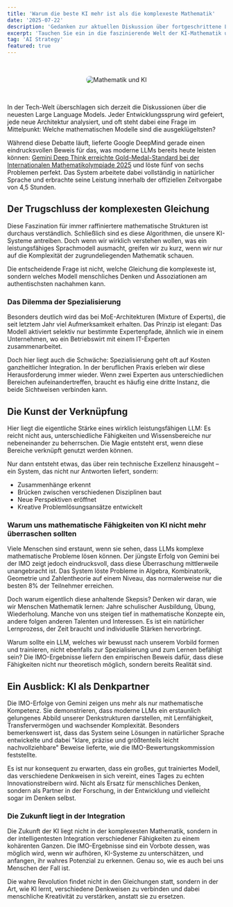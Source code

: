 ```yaml
---
title: 'Warum die beste KI mehr ist als die komplexeste Mathematik' 
date: '2025-07-22' 
description: 'Gedanken zur aktuellen Diskussion über fortgeschrittene LLM-Architekturen und den bemerkenswerten Durchbruch von Gemini Deep Think bei der Internationalen Mathematikolympiade 2025.'
excerpt: 'Tauchen Sie ein in die faszinierende Welt der KI-Mathematik und erfahren Sie, warum die wahre Stärke moderner Sprachmodelle nicht in komplexen Gleichungen, sondern in der intelligenten Integration verschiedener Fähigkeiten liegt.'
tag: 'AI Strategy'
featured: true
---
```



<div style="text-align: center;">
  <img src="/images/20250722_gemini_mathmatics.png" alt="Mathematik und KI" loading="lazy" style="max-width: 100%; height: auto; border-radius: 8px; margin: 2rem auto; display: inline-block;" />
</div>

In der Tech-Welt überschlagen sich derzeit die Diskussionen über die neuesten Large Language Models. Jeder Entwicklungssprung wird gefeiert, jede neue Architektur analysiert, und oft steht dabei eine Frage im Mittelpunkt: Welche mathematischen Modelle sind die ausgeklügeltsten?

Während diese Debatte läuft, lieferte Google DeepMind gerade einen eindrucksvollen Beweis für das, was moderne LLMs bereits heute leisten können: [Gemini Deep Think erreichte Gold-Medal-Standard bei der Internationalen Mathematikolympiade 2025](https://deepmind.google/discover/blog/advanced-version-of-gemini-with-deep-think-officially-achieves-gold-medal-standard-at-the-international-mathematical-olympiad/) und löste fünf von sechs Problemen perfekt. Das System arbeitete dabei vollständig in natürlicher Sprache und erbrachte seine Leistung innerhalb der offiziellen Zeitvorgabe von 4,5 Stunden.

## Der Trugschluss der komplexesten Gleichung
Diese Faszination für immer raffiniertere mathematische Strukturen ist durchaus verständlich. Schließlich sind es diese Algorithmen, die unsere KI-Systeme antreiben. Doch wenn wir wirklich verstehen wollen, was ein leistungsfähiges Sprachmodell ausmacht, greifen wir zu kurz, wenn wir nur auf die Komplexität der zugrundeliegenden Mathematik schauen.

Die entscheidende Frage ist nicht, welche Gleichung die komplexeste ist, sondern welches Modell menschliches Denken und Assoziationen am authentischsten nachahmen kann.

### Das Dilemma der Spezialisierung
Besonders deutlich wird das bei MoE-Architekturen (Mixture of Experts), die seit letztem Jahr viel Aufmerksamkeit erhalten. Das Prinzip ist elegant: Das Modell aktiviert selektiv nur bestimmte Expertenpfade, ähnlich wie in einem Unternehmen, wo ein Betriebswirt mit einem IT-Experten zusammenarbeitet.

Doch hier liegt auch die Schwäche: Spezialisierung geht oft auf Kosten ganzheitlicher Integration. In der beruflichen Praxis erleben wir diese Herausforderung immer wieder. Wenn zwei Experten aus unterschiedlichen Bereichen aufeinandertreffen, braucht es häufig eine dritte Instanz, die beide Sichtweisen verbinden kann.

## Die Kunst der Verknüpfung
Hier liegt die eigentliche Stärke eines wirklich leistungsfähigen LLM: Es reicht nicht aus, unterschiedliche Fähigkeiten und Wissensbereiche nur nebeneinander zu beherrschen. Die Magie entsteht erst, wenn diese Bereiche verknüpft genutzt werden können.

Nur dann entsteht etwas, das über rein technische Exzellenz hinausgeht – ein System, das nicht nur Antworten liefert, sondern:
- Zusammenhänge erkennt
- Brücken zwischen verschiedenen Disziplinen baut
- Neue Perspektiven eröffnet
- Kreative Problemlösungsansätze entwickelt

### Warum uns mathematische Fähigkeiten von KI nicht mehr überraschen sollten
Viele Menschen sind erstaunt, wenn sie sehen, dass LLMs komplexe mathematische Probleme lösen können. Der jüngste Erfolg von Gemini bei der IMO zeigt jedoch eindrucksvoll, dass diese Überraschung mittlerweile unangebracht ist. Das System löste Probleme in Algebra, Kombinatorik, Geometrie und Zahlentheorie auf einem Niveau, das normalerweise nur die besten 8% der Teilnehmer erreichen.

Doch warum eigentlich diese anhaltende Skepsis? Denken wir daran, wie wir Menschen Mathematik lernen: Jahre schulischer Ausbildung, Übung, Wiederholung. Manche von uns steigen tief in mathematische Konzepte ein, andere folgen anderen Talenten und Interessen. Es ist ein natürlicher Lernprozess, der Zeit braucht und individuelle Stärken hervorbringt.

Warum sollte ein LLM, welches wir bewusst nach unserem Vorbild formen und trainieren, nicht ebenfalls zur Spezialisierung und zum Lernen befähigt sein? Die IMO-Ergebnisse liefern den empirischen Beweis dafür, dass diese Fähigkeiten nicht nur theoretisch möglich, sondern bereits Realität sind.

## Ein Ausblick: KI als Denkpartner
Die IMO-Erfolge von Gemini zeigen uns mehr als nur mathematische Kompetenz. Sie demonstrieren, dass moderne LLMs ein erstaunlich gelungenes Abbild unserer Denkstrukturen darstellen, mit Lernfähigkeit, Transfervermögen und wachsender Komplexität. Besonders bemerkenswert ist, dass das System seine Lösungen in natürlicher Sprache entwickelte und dabei "klare, präzise und größtenteils leicht nachvollziehbare" Beweise lieferte, wie die IMO-Bewertungskommission feststellte.

Es ist nur konsequent zu erwarten, dass ein großes, gut trainiertes Modell, das verschiedene Denkweisen in sich vereint, eines Tages zu echten Innovationstreibern wird. Nicht als Ersatz für menschliches Denken, sondern als Partner in der Forschung, in der Entwicklung und vielleicht sogar im Denken selbst.

### Die Zukunft liegt in der Integration
Die Zukunft der KI liegt nicht in der komplexesten Mathematik, sondern in der intelligentesten Integration verschiedener Fähigkeiten zu einem kohärenten Ganzen. Die IMO-Ergebnisse sind ein Vorbote dessen, was möglich wird, wenn wir aufhören, KI-Systeme zu unterschätzen, und anfangen, ihr wahres Potenzial zu erkennen. Genau so, wie es auch bei uns Menschen der Fall ist.

Die wahre Revolution findet nicht in den Gleichungen statt, sondern in der Art, wie KI lernt, verschiedene Denkweisen zu verbinden und dabei menschliche Kreativität zu verstärken, anstatt sie zu ersetzen.


